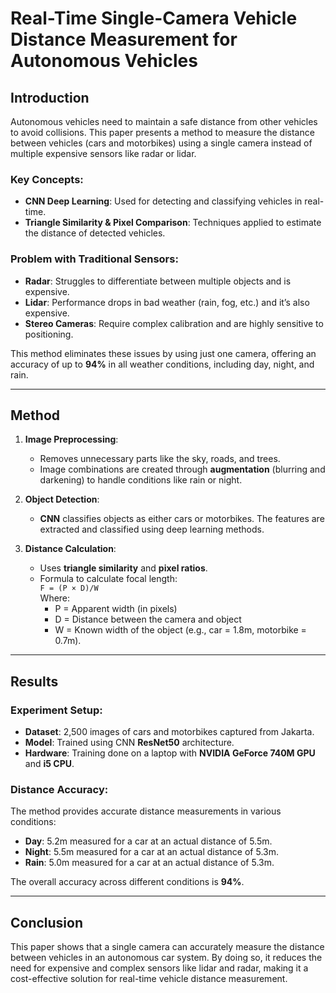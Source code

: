 # Real-Time Single-Camera Vehicle Distance Measurement for Autonomous Vehicles


## Introduction
Autonomous vehicles need to maintain a safe distance from other vehicles to avoid collisions. This paper presents a method to measure the distance between vehicles (cars and motorbikes) using a single camera instead of multiple expensive sensors like radar or lidar.

### Key Concepts:
- **CNN Deep Learning**: Used for detecting and classifying vehicles in real-time.
- **Triangle Similarity & Pixel Comparison**: Techniques applied to estimate the distance of detected vehicles.

### Problem with Traditional Sensors:
- **Radar**: Struggles to differentiate between multiple objects and is expensive.
- **Lidar**: Performance drops in bad weather (rain, fog, etc.) and it’s also expensive.
- **Stereo Cameras**: Require complex calibration and are highly sensitive to positioning.

This method eliminates these issues by using just one camera, offering an accuracy of up to **94%** in all weather conditions, including day, night, and rain.

---

## Method
1. **Image Preprocessing**:  
   - Removes unnecessary parts like the sky, roads, and trees.
   - Image combinations are created through **augmentation** (blurring and darkening) to handle conditions like rain or night.
   
2. **Object Detection**:  
   - **CNN** classifies objects as either cars or motorbikes. The features are extracted and classified using deep learning methods.

3. **Distance Calculation**:  
   - Uses **triangle similarity** and **pixel ratios**.  
   - Formula to calculate focal length:  
   `F = (P × D)/W`  
     Where:
     - P = Apparent width (in pixels)
     - D = Distance between the camera and object
     - W = Known width of the object (e.g., car = 1.8m, motorbike = 0.7m).

---

## Results
### Experiment Setup:
- **Dataset**: 2,500 images of cars and motorbikes captured from Jakarta.
- **Model**: Trained using CNN **ResNet50** architecture.
- **Hardware**: Training done on a laptop with **NVIDIA GeForce 740M GPU** and **i5 CPU**.

### Distance Accuracy:
The method provides accurate distance measurements in various conditions:
- **Day**: 5.2m measured for a car at an actual distance of 5.5m.
- **Night**: 5.5m measured for a car at an actual distance of 5.3m.
- **Rain**: 5.0m measured for a car at an actual distance of 5.3m.

The overall accuracy across different conditions is **94%**.

---

## Conclusion
This paper shows that a single camera can accurately measure the distance between vehicles in an autonomous car system. By doing so, it reduces the need for expensive and complex sensors like lidar and radar, making it a cost-effective solution for real-time vehicle distance measurement.

